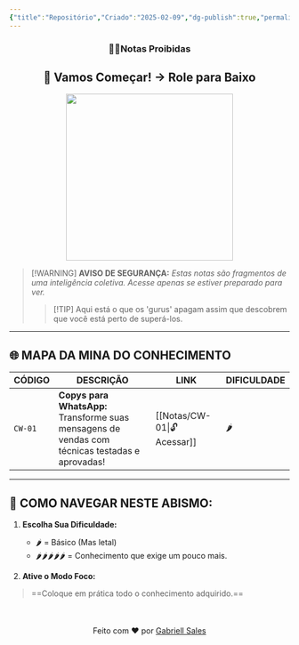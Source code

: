 ```yaml
---
{"title":"Repositório","Criado":"2025-02-09","dg-publish":true,"permalink":"/notas/repositorio/","dgPassFrontmatter":true}
---
```



<div align="center"> <h3>🕵️‍♂️Notas Proibidas</h3> <h2>🚀 Vamos Começar! → Role para Baixo</h2> </div>

<div align="center">
  <img src="https://media4.giphy.com/media/v1.Y2lkPTc5MGI3NjExdWM3eTN0N3ZyMGdlNnd6aDUxZzBmZXZ1dHVhdzQ3ZWMwNmtjazR2MiZlcD12MV9pbnRlcm5hbF9naWZfYnlfaWQmY3Q9Zw/3o85xJSfieKsICkquk/giphy.gif" width="300">
</div>

> [!WARNING] **AVISO DE SEGURANÇA:**
> *Estas notas são fragmentos de uma inteligência coletiva. Acesse apenas se estiver preparado para ver.*
> >[!TIP] Aqui está o que os 'gurus' apagam assim que descobrem que você está perto de superá-los.

---
## 🌐 MAPA DA MINA DO CONHECIMENTO

| CÓDIGO         | DESCRIÇÃO                                                                                       | LINK                              | DIFICULDADE     |
| -------------- | ----------------------------------------------------------------------------------------------- | --------------------------------- | --------------- |
| `CW-01`        | **Copys para WhatsApp:** Transforme suas mensagens de vendas com técnicas testadas e aprovadas! | [[Notas/CW-01\|🔓Acessar]]              | 🌶️             |

---
## 📌 COMO NAVEGAR NESTE ABISMO:  

1. **Escolha Sua Dificuldade:**  
   - 🌶️ = Básico (Mas letal)  
   - 🌶️🌶️🌶️🌶️🌶️ = Conhecimento que exige um pouco mais.
   
2. **Ative o Modo Foco:**
>==Coloque em prática todo o conhecimento adquirido.==

<div align="center" style="margin-top:50px">
  <p>Feito com ❤️ por <a href="https://gabriellsales.com.br" target="_blank">Gabriell Sales</a></p>
</div>